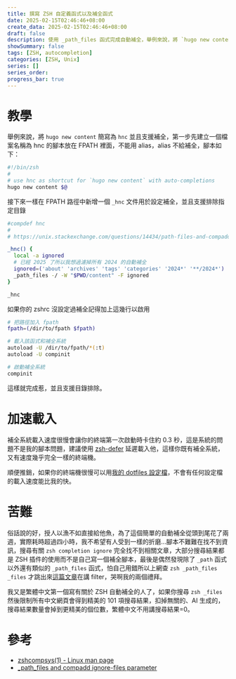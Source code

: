 ```yaml
---
title: 撰寫 ZSH 自定義函式以及補全函式
date: 2025-02-15T02:46:46+08:00
create_data: 2025-02-15T02:46:46+08:00
draft: false
description: 使用 _path_files 函式完成自動補全，舉例來說，將 `hugo new content` 簡寫為 `hnc` 並且支援補全，第一步先建立一個檔案名稱為 hnc 的腳本放在 FPATH 裡面，不能用 alias，alias 不給補全，腳本如下：...
showSummary: false
tags: [ZSH, autocompletion]
categories: [ZSH, Unix]
series: []
series_order: 
progress_bar: true
---
```


# 教學

舉例來說，將 `hugo new content` 簡寫為 `hnc` 並且支援補全，第一步先建立一個檔案名稱為 hnc 的腳本放在 FPATH 裡面，不能用 alias，alias 不給補全，腳本如下：

```sh
#!/bin/zsh
# 
# use hnc as shortcut for `hugo new content` with auto-completions
hugo new content $@
```

接下來一樣在 FPATH 路徑中新增一個 `_hnc` 文件用於設定補全，並且支援排除指定目錄

```sh
#compdef hnc
# 
# https://unix.stackexchange.com/questions/14434/path-files-and-compadd-ignore-files-parameter

_hnc() {
  local -a ignored
  # 已經 2025 了所以我想過濾掉所有 2024 的自動補全
  ignored=('about' 'archives' 'tags' 'categories' '2024*' '**/2024*')
  _path_files -/ -W "$PWD/content" -F ignored
}

_hnc
```

如果你的 zshrc 沒設定過補全記得加上這幾行以啟用

```sh
# 把路徑加入 fpath
fpath=(/dir/to/fpath $fpath)

# 載入該函式和補全系統
autoload -U /dir/to/fpath/*(:t)
autoload -U compinit

# 啟動補全系統
compinit
```

這樣就完成惹，並且支援目錄排除。

# 加速載入

補全系統載入速度很慢會讓你的終端第一次啟動時卡住約 0.3 秒，這是系統的問題不是我的腳本問題，建議使用 [zsh-defer](https://github.com/romkatv/zsh-defer) 延遲載入他，這樣你既有補全系統，又有速度幾乎完全一樣的終端機。

順便推銷，如果你的終端機很慢可以用[我的 dotfiles 設定檔](https://github.com/ZhenShuo2021/dotfiles)，不會有任何設定檔的載入速度能比我的快。

# 苦難

俗話說的好，授人以漁不如直接給他魚，為了這個簡單的自動補全從頭到尾花了兩週，實際耗時超過四小時，我不希望有人受到一樣的折磨...腳本不難難在找不到資訊，搜尋有關 `zsh completion ignore` 完全找不到相關文章，大部分搜尋結果都是 ZSH 插件的使用而不是自己寫一個補全腳本，最後是偶然發現除了 `_path` 函式以外還有類似的 `_path_files` 函式，怕自己用錯所以上網查 `zsh _path_files _files` 才跳出來[這篇文章](https://unix.stackexchange.com/questions/14434/path-files-and-compadd-ignore-files-parameter)在講 filter，哭啊我的兩個禮拜。

我又是繁體中文第一個寫有關於 ZSH 自動補全的人了，如果你搜尋 `zsh _files` 然後限制所有中文網頁會得到精美的 101 項搜尋結果，扣掉無關的、AI 生成的，搜尋結果數量會掉到更精美的個位數，繁體中文不用講搜尋結果=0。

# 參考

- [zshcompsys(1) - Linux man page](https://linux.die.net/man/1/zshcompsys)
- [_path_files and compadd ignore-files parameter](https://unix.stackexchange.com/questions/14434/path-files-and-compadd-ignore-files-parameter)
